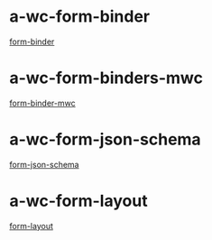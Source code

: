 # a-wc-form-binder
[form-binder](https://github.com/colscott/a-wc-form/tree/master/packages/binder)

# a-wc-form-binders-mwc
[form-binder-mwc](https://github.com/colscott/a-wc-form/tree/master/packages/binders-mwc)

# a-wc-form-json-schema
[form-json-schema](https://github.com/colscott/a-wc-form/tree/master/packages/json-schema)

# a-wc-form-layout
[form-layout](https://github.com/colscott/a-wc-form/tree/master/packages/layout)